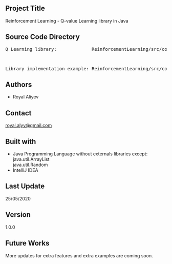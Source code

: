 ## Project Title

Reinforcement Learning - Q-value Learning library in Java

## Source Code Directory

<pre>Q Learning library:             ReinforcementLearning/src/com/thealiyev/QValueLearning.java</pre><br/>
<pre>Library implementation example: ReinforcementLearning/src/com/thealiyev/ImplementationExample.java</pre>

## Authors

- Royal Aliyev

## Contact

royal.alyv@gmail.com

## Built with

- Java Programming Language without externals libraries except:
<br/> java.util.ArrayList
<br/> java.util.Random
- IntelliJ IDEA

## Last Update

25/05/2020

## Version

1.0.0

## Future Works

More updates for extra features and extra examples are coming soon.
